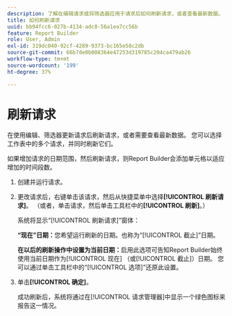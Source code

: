 ```yaml
---
description: 了解在编辑请求或将筛选器应用于请求后如何刷新请求，或者查看最新数据。
title: 如何刷新请求
uuid: bb94fcc6-027b-4134-adc8-56a1ea7cc56b
feature: Report Builder
role: User, Admin
exl-id: 319dc040-92cf-4289-9373-bc165e58c2db
source-git-commit: 66b7de0b008364e47253d319785c204ca479ab26
workflow-type: tm+mt
source-wordcount: '199'
ht-degree: 37%

---
```


# 刷新请求

在使用编辑、筛选器更新请求后刷新请求，或者需要查看最新数据。 您可以选择工作表中的多个请求，并同时刷新它们。

如果增加请求的日期范围，然后刷新请求，则Report Builder会添加单元格以适应增加的时间段数。

1. 创建并运行请求。
1. 更改请求后，右键单击该请求，然后从快捷菜单中选择&#x200B;**[!UICONTROL 刷新请求]**。 （或者，单击请求，然后单击工具栏中的&#x200B;**[!UICONTROL 刷新]**。）

   系统将显示“[!UICONTROL 刷新请求]”窗体：

   **“现在”日期：**&#x200B;您希望运行刷新的日期。也称为“[!UICONTROL 截止]”日期。

   **在以后的刷新操作中设置为当前日期：**&#x200B;启用此选项可告知Report Builder始终使用当前日期作为[!UICONTROL 现在] （或[!UICONTROL 截止]）日期。 您可以通过单击工具栏中的“[!UICONTROL 选项]”还原此设置。
1. 单击&#x200B;**[!UICONTROL 确定]**。

   成功刷新后，系统将通过在[!UICONTROL 请求管理器]中显示一个绿色图标来报告这一情况。
